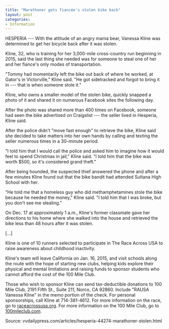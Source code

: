 ```yaml
---
title: "Marathoner gets fiancée's stolen bike back"
layout: post
categories:
- Information
---
```


HESPERIA --- With the attitude of an angry mama bear, Vanessa Kline was determined to get her bicycle back after it was stolen.

Kline, 32, who is training for her 3,000-mile cross-country run beginning in 2015, said the last thing she needed was for someone to steal one of her and her fiance's only modes of transportation.

"Tommy had momentarily left the bike out back of where he worked, at Gator's in Victorville," Kline said. "He got sidetracked and forgot to bring it in --- that is when someone stole it."

Kline, who owns a smaller model of the stolen bike, quickly snapped a photo of it and shared it on numerous Facebook sites the following day.

After the photo was shared more than 400 times on Facebook, someone had seen the bike advertised on Craigslist --- the seller lived in Hesperia, Kline said.

After the police didn't "move fast enough" to retrieve the bike, Kline said she decided to take matters into her own hands by calling and texting the seller numerous times in a 30-minute period.

"I told him that I would call the police and asked him to imagine how it would feel to spend Christmas in jail," Kline said. "I told him that the bike was worth $500, so it's considered grand theft."

After being hounded, the suspected thief answered the phone and after a few minutes Kline found out that the bike bandit had attended Sultana High School with her.

"He told me that a homeless guy who did methamphetamines stole the bike because he needed the money," Kline said. "I told him that I was broke, but you don't see me stealing."

On Dec. 17 at approximately 1 a.m., Kline's former classmate gave her directions to his home where she walked into the house and retrieved the bike less than 48 hours after it was stolen.

\[...\]

Kline is one of 10 runners selected to participate in The Race Across USA to raise awareness about childhood inactivity.

Kline's team will leave California on Jan. 16, 2015, and visit schools along the route with the hope of starting new clubs, helping kids explore their physical and mental limitations and raising funds to sponsor students who cannot afford the cost of the 100 Mile Club.

Those who wish to sponsor Kline can send tax-deductible donations to 100 Mile Club, 2191 Fifth St., Suite 211, Norco, CA 92860. Include "RAUSA Vanessa Kline" in the memo portion of the check. For personal sponsorships, call Kline at 714-381-4612. For more information on the race, go to [raceacrossusa.org](https://www.raceacrossusa.org). For more information on the 100 Mile Club, go to [100mileclub.com](https://www.100mileclub.com/).

Source: vvdailypress.com/articles/hesperia-44274-marathoner-stolen.html

